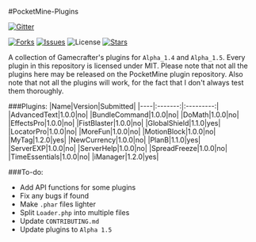 #PocketMine-Plugins

[![Gitter](https://badges.gitter.im/Join%20Chat.svg)](https://gitter.im/Gamecrafter/PocketMine-Plugins?utm_source=badge&utm_medium=badge&utm_campaign=pr-badge&utm_content=badge)

[![Forks](https://img.shields.io/github/forks/Gamecrafter/PocketMine-Plugins.svg)](https://github.com/Gamecrafter/PocketMine-Plugins/network)
[![Issues](http://img.shields.io/github/issues-raw/Gamecrafter/PocketMine-Plugins.svg)](https://github.com/Gamecrafter/PocketMine-Plugins/issues)
![License](https://img.shields.io/badge/license-MIT-orange.svg)
[![Stars](https://img.shields.io/github/stars/Gamecrafter/PocketMine-Plugins.svg)](https://github.com/Gamecrafter/PocketMine-Plugins/stargazers)

A collection of Gamecrafter's plugins for `Alpha_1.4` and `Alpha_1.5`. Every plugin in this repository is licensed under
MIT. Please note that not all the plugins here may be released on the PocketMine plugin repository. Also note that not all
the plugins will work, for the fact that I don't always test them thoroughly.

###Plugins:
|Name|Version|Submitted|
|----|:-------:|:---------:|
|AdvancedText|1.0.0|no|
|BundleCommand|1.0.0|no|
|DoMath|1.0.0|no|
|EffectsPro|1.0.0|no|
|FistBlaster|1.0.0|no|
|GlobalShield|1.1.0|yes|
|LocatorPro|1.0.0|no|
|MoreFun|1.0.0|no|
|MotionBlock|1.0.0|no|
|MyTag|1.2.0|yes|
|NewCurrency|1.0.0|no|
|PlanB|1.1.0|yes|
|ServerEXP|1.0.0|no|
|ServerHelp|1.0.0|no|
|SpreadFreeze|1.0.0|no|
|TimeEssentials|1.0.0|no|
|iManager|1.2.0|yes|

###To-do:
- Add API functions for some plugins
- Fix any bugs if found
- Make `.phar` files lighter
- Split `Loader.php` into multiple files
- Update `CONTRIBUTING.md`
- Update plugins to `Alpha 1.5`
